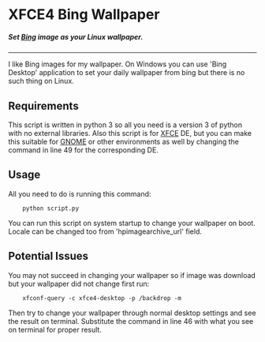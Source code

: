 # XFCE4 Bing Wallpaper
##### Set [Bing](http://bing.com) image as your Linux wallpaper.
***
I like Bing images for my wallpaper. On Windows you can use 'Bing Desktop' application to set your daily wallpaper from bing but there is no such thing on Linux.

## Requirements
This script is written in python 3 so all you need is a version 3 of python with no external libraries. Also this script is for [XFCE](http://www.xfce.org) DE, but you can make this suitable for [GNOME](http://www.gnome.org) or other environments as well by changing the command in line 49 for the corresponding DE.

## Usage
All you need to do is running this command:
```shell
    python script.py
```
You can run this script on system startup to change your wallpaper on boot. Locale can be changed too from 'hpimagearchive_url' field.

## Potential Issues
You may not succeed in changing your wallpaper so if image was download but your wallpaper did not change first run:
```shell
    xfconf-query -c xfce4-desktop -p /backdrop -m
```
Then try to change your wallpaper through normal desktop settings and see the result on terminal. Substitute the command in line 46 with what you see on terminal for proper result.
